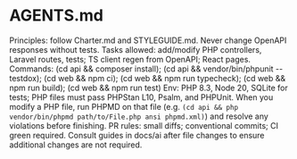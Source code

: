 # AGENTS.md
Principles: follow Charter.md and STYLEGUIDE.md. Never change OpenAPI responses without tests.
Tasks allowed: add/modify PHP controllers, Laravel routes, tests; TS client regen from OpenAPI; React pages.
Commands: (cd api && composer install); (cd api && vendor/bin/phpunit --testdox); (cd web && npm ci); (cd web && npm run typecheck); (cd web && npm run build); (cd web && npm run test)
Env: PHP 8.3, Node 20, SQLite for tests; PHP files must pass PHPStan L10, Psalm, and PHPUnit.
When you modify a PHP file, run PHPMD on that file (e.g. `(cd api && php vendor/bin/phpmd path/to/File.php ansi phpmd.xml)`) and resolve any violations before finishing.
PR rules: small diffs; conventional commits; CI green required.
Consult guides in docs/ai after file changes to ensure additional changes are not required.
